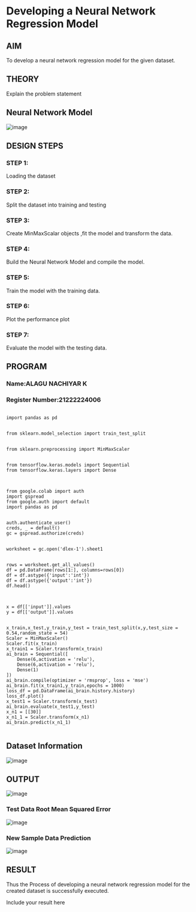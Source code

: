 # Developing a Neural Network Regression Model

## AIM

To develop a neural network regression model for the given dataset.

## THEORY

Explain the problem statement

## Neural Network Model

![image](https://github.com/Nachiyarr/basic-nn-model/assets/113497340/0e3fab66-e41d-4b3c-9fce-d141f964e8ef)


## DESIGN STEPS

### STEP 1:

Loading the dataset

### STEP 2:

Split the dataset into training and testing

### STEP 3:

Create MinMaxScalar objects ,fit the model and transform the data.

### STEP 4:

Build the Neural Network Model and compile the model.

### STEP 5:

Train the model with the training data.

### STEP 6:

Plot the performance plot

### STEP 7:

Evaluate the model with the testing data.

## PROGRAM
### Name:ALAGU NACHIYAR K
### Register Number:21222224006
```

import pandas as pd


from sklearn.model_selection import train_test_split


from sklearn.preprocessing import MinMaxScaler


from tensorflow.keras.models import Sequential
from tensorflow.keras.layers import Dense



from google.colab import auth
import gspread
from google.auth import default
import pandas as pd


auth.authenticate_user()
creds, _ = default()
gc = gspread.authorize(creds)


worksheet = gc.open('dlex-1').sheet1


rows = worksheet.get_all_values()
df = pd.DataFrame(rows[1:], columns=rows[0])
df = df.astype({'input':'int'})
df = df.astype({'output':'int'})
df.head()



x = df[['input']].values
y = df[['output']].values


x_train,x_test,y_train,y_test = train_test_split(x,y,test_size = 0.54,random_state = 54)
Scaler = MinMaxScaler()
Scaler.fit(x_train)
x_train1 = Scaler.transform(x_train)
ai_brain = Sequential([
    Dense(6,activation = 'relu'),
    Dense(6,activation = 'relu'),
    Dense(1)
])
ai_brain.compile(optimizer = 'rmsprop', loss = 'mse')
ai_brain.fit(x_train1,y_train,epochs = 1000)
loss_df = pd.DataFrame(ai_brain.history.history)
loss_df.plot()
x_test1 = Scaler.transform(x_test)
ai_brain.evaluate(x_test1,y_test)
x_n1 = [[30]]
x_n1_1 = Scaler.transform(x_n1)
ai_brain.predict(x_n1_1)


```
## Dataset Information

![image](https://github.com/Nachiyarr/basic-nn-model/assets/113497340/bbf5de56-8b6e-43fa-bf26-47c47d21080e)


## OUTPUT
![image](https://github.com/Nachiyarr/basic-nn-model/assets/113497340/3ba204b2-2a6c-4dbb-a660-aa06b14bafac)




### Test Data Root Mean Squared Error

![image](https://github.com/Nachiyarr/basic-nn-model/assets/113497340/5f17beb9-af7b-48ec-a42b-2a0cc1380d2e)


### New Sample Data Prediction

![image](https://github.com/Nachiyarr/basic-nn-model/assets/113497340/3b0305a7-2398-4d23-bd13-425db492ef83)


## RESULT
Thus the Process of developing a neural network regression model for the created dataset is successfully executed.

Include your result here
